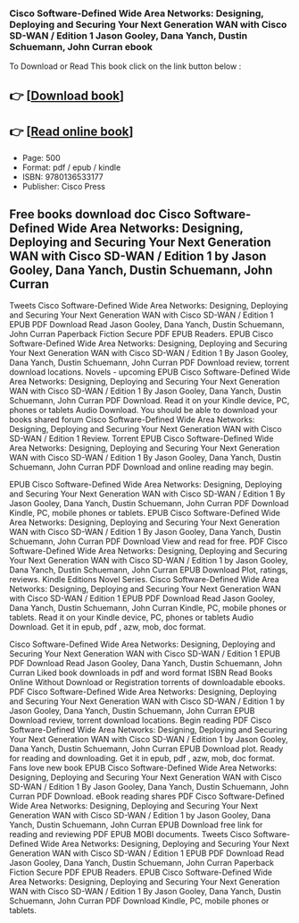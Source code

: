 ### Cisco Software-Defined Wide Area Networks: Designing, Deploying and Securing Your Next Generation WAN with Cisco SD-WAN / Edition 1 Jason Gooley, Dana Yanch, Dustin Schuemann, John Curran ebook

To Download or Read This book click on the link button below :

## 👉  [**[Download book](http://filesbooks.info/download.php?group=book&from=github.com&id=576246&lnk=1081 "Download book")**]

## 👉  [**[Read online book](http://filesbooks.info/download.php?group=book&from=github.com&id=576246&lnk=1081 "Read online book")**]


* Page: 500
* Format: pdf / epub / kindle
* ISBN: 9780136533177
* Publisher: Cisco Press



## Free books download doc Cisco Software-Defined Wide Area Networks: Designing, Deploying and Securing Your Next Generation WAN with Cisco SD-WAN / Edition 1 by Jason Gooley, Dana Yanch, Dustin Schuemann, John Curran


Tweets Cisco Software-Defined Wide Area Networks: Designing, Deploying and Securing Your Next Generation WAN with Cisco SD-WAN / Edition 1 EPUB PDF Download Read Jason Gooley, Dana Yanch, Dustin Schuemann, John Curran Paperback Fiction Secure PDF EPUB Readers. EPUB Cisco Software-Defined Wide Area Networks: Designing, Deploying and Securing Your Next Generation WAN with Cisco SD-WAN / Edition 1 By Jason Gooley, Dana Yanch, Dustin Schuemann, John Curran PDF Download review, torrent download locations. Novels - upcoming EPUB Cisco Software-Defined Wide Area Networks: Designing, Deploying and Securing Your Next Generation WAN with Cisco SD-WAN / Edition 1 By Jason Gooley, Dana Yanch, Dustin Schuemann, John Curran PDF Download. Read it on your Kindle device, PC, phones or tablets Audio Download. You should be able to download your books shared forum Cisco Software-Defined Wide Area Networks: Designing, Deploying and Securing Your Next Generation WAN with Cisco SD-WAN / Edition 1 Review. Torrent EPUB Cisco Software-Defined Wide Area Networks: Designing, Deploying and Securing Your Next Generation WAN with Cisco SD-WAN / Edition 1 By Jason Gooley, Dana Yanch, Dustin Schuemann, John Curran PDF Download and online reading may begin.

EPUB Cisco Software-Defined Wide Area Networks: Designing, Deploying and Securing Your Next Generation WAN with Cisco SD-WAN / Edition 1 By Jason Gooley, Dana Yanch, Dustin Schuemann, John Curran PDF Download Kindle, PC, mobile phones or tablets. EPUB Cisco Software-Defined Wide Area Networks: Designing, Deploying and Securing Your Next Generation WAN with Cisco SD-WAN / Edition 1 By Jason Gooley, Dana Yanch, Dustin Schuemann, John Curran PDF Download View and read for free. PDF Cisco Software-Defined Wide Area Networks: Designing, Deploying and Securing Your Next Generation WAN with Cisco SD-WAN / Edition 1 by Jason Gooley, Dana Yanch, Dustin Schuemann, John Curran EPUB Download Plot, ratings, reviews. Kindle Editions Novel Series. Cisco Software-Defined Wide Area Networks: Designing, Deploying and Securing Your Next Generation WAN with Cisco SD-WAN / Edition 1 EPUB PDF Download Read Jason Gooley, Dana Yanch, Dustin Schuemann, John Curran Kindle, PC, mobile phones or tablets. Read it on your Kindle device, PC, phones or tablets Audio Download. Get it in epub, pdf , azw, mob, doc format.

Cisco Software-Defined Wide Area Networks: Designing, Deploying and Securing Your Next Generation WAN with Cisco SD-WAN / Edition 1 EPUB PDF Download Read Jason Gooley, Dana Yanch, Dustin Schuemann, John Curran Liked book downloads in pdf and word format ISBN Read Books Online Without Download or Registration torrents of downloadable ebooks. PDF Cisco Software-Defined Wide Area Networks: Designing, Deploying and Securing Your Next Generation WAN with Cisco SD-WAN / Edition 1 by Jason Gooley, Dana Yanch, Dustin Schuemann, John Curran EPUB Download review, torrent download locations. Begin reading PDF Cisco Software-Defined Wide Area Networks: Designing, Deploying and Securing Your Next Generation WAN with Cisco SD-WAN / Edition 1 by Jason Gooley, Dana Yanch, Dustin Schuemann, John Curran EPUB Download plot. Ready for reading and downloading. Get it in epub, pdf , azw, mob, doc format. Fans love new book EPUB Cisco Software-Defined Wide Area Networks: Designing, Deploying and Securing Your Next Generation WAN with Cisco SD-WAN / Edition 1 By Jason Gooley, Dana Yanch, Dustin Schuemann, John Curran PDF Download. eBook reading shares PDF Cisco Software-Defined Wide Area Networks: Designing, Deploying and Securing Your Next Generation WAN with Cisco SD-WAN / Edition 1 by Jason Gooley, Dana Yanch, Dustin Schuemann, John Curran EPUB Download free link for reading and reviewing PDF EPUB MOBI documents. Tweets Cisco Software-Defined Wide Area Networks: Designing, Deploying and Securing Your Next Generation WAN with Cisco SD-WAN / Edition 1 EPUB PDF Download Read Jason Gooley, Dana Yanch, Dustin Schuemann, John Curran Paperback Fiction Secure PDF EPUB Readers. EPUB Cisco Software-Defined Wide Area Networks: Designing, Deploying and Securing Your Next Generation WAN with Cisco SD-WAN / Edition 1 By Jason Gooley, Dana Yanch, Dustin Schuemann, John Curran PDF Download Kindle, PC, mobile phones or tablets.





